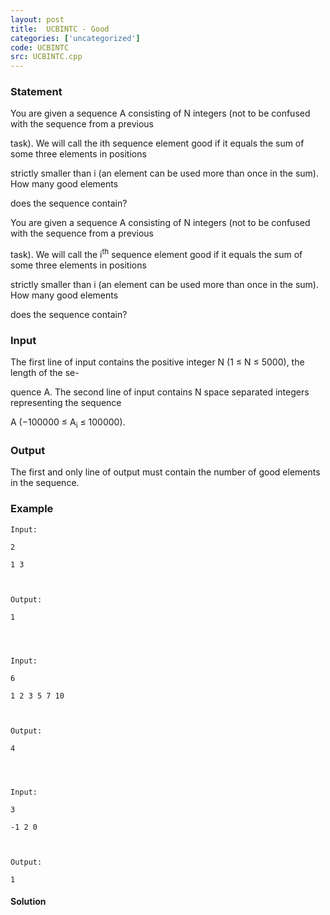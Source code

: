 ```yaml
---
layout: post
title:  UCBINTC - Good
categories: ['uncategorized']
code: UCBINTC
src: UCBINTC.cpp
---
```


### **Statement**

You are given a sequence A consisting of N integers (not to be confused with
the sequence from a previous

task). We will call the ith sequence element good if it equals the sum of some
three elements in positions

strictly smaller than i (an element can be used more than once in the sum).
How many good elements

does the sequence contain?

You are given a sequence A consisting of N integers (not to be confused with
the sequence from a previous

task). We will call the i<sup>th</sup> sequence element good if it equals
the sum of some three elements in positions

strictly smaller than i (an element can be used more than once in the sum).
How many good elements

does the sequence contain?

### Input

The first line of input contains the positive integer N (1 ≤ N ≤ 5000), the
length of the se-

quence A. The second line of input contains N space separated integers
representing the sequence

A (−100000 ≤ A<sub>i</sub> ≤ 100000).

### Output

The first and only line of output must contain the number of good elements in
the sequence.

### Example

    
    
    Input:
    2
    1 3
    
    Output:
    1
    
    
    
    Input:
    6
    1 2 3 5 7 10
    
    Output:
    4
    
    
    
    Input:
    3
    -1 2 0
    
    Output:
    1
    



#### **Solution**



